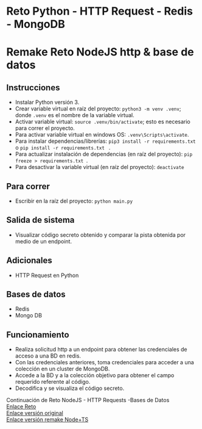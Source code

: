 # Reto Python - HTTP Request - Redis - MongoDB
# Remake Reto NodeJS http & base de datos

## Instrucciones
- Instalar Python versión 3.
- Crear variable virtual en raíz del proyecto: ```python3 -m venv .venv```; donde ```.venv``` es el nombre de la variable virtual.
- Activar variable virtual: ```source .venv/bin/activate```; esto es necesario para correr el proyecto.
- Para activar variable virtual en windows OS: ```.venv\Scripts\activate```.
- Para instalar dependencias/librerías: ```pip3 install -r requirements.txt ```  o ```pip install -r requirements.txt ``` .
- Para actualizar instalación de dependencias (en raíz del proyecto): ```pip freeze > requirements.txt ```.
- Para desactivar la variable virtual (en raíz del proyecto): ```deactivate```

## Para correr
- Escribir en la raíz del proyecto: ```python main.py ```


## Salida de sistema
- Visualizar código secreto obtenido y comparar la pista obtenida por medio de un endpoint.


## Adicionales
- HTTP Request en Python

## Bases de datos
- Redis
- Mongo DB 

## Funcionamiento
- Realiza solicitud http a un endpoint para obtener las credenciales de acceso a una BD en redis.
- Con las credenciales anteriores, toma credenciales para acceder a una colección en un cluster de MongoDB.
- Accede a la BD y a la colección objetivo para obtener el campo requerido referente al código.
- Decodifica y se visualiza el código secreto.


Continuación de Reto NodeJS - HTTP Requests -Bases de Datos \
[Enlace Reto](https://paper.dropbox.com/doc/Reto-de-Node-HTTP-y-Bases-de-Datos-p9dWNgBSNXj8ZpZfK9C60) \
[Enlace versión original](https://github.com/ht1204/reto-node) \
[Enlace versión remake Node+TS](https://github.com/ht1204/reto-node-v2)
